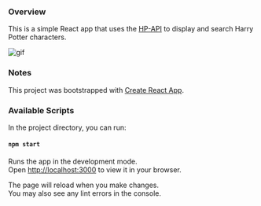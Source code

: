 ### Overview

This is a simple React app that uses the [HP-API](http://hp-api.herokuapp.com/api/characters/students) to display and search Harry Potter characters.

![gif](https://user-images.githubusercontent.com/88151743/158687169-4a0417e8-7d36-48c0-924f-736472bcec79.gif)

### Notes

This project was bootstrapped with [Create React App](https://github.com/facebook/create-react-app).

### Available Scripts

In the project directory, you can run:

#### `npm start`

Runs the app in the development mode.\
Open [http://localhost:3000](http://localhost:3000) to view it in your browser.

The page will reload when you make changes.\
You may also see any lint errors in the console.
